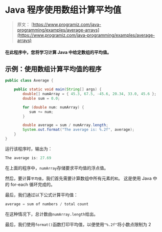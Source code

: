 # Java 程序使用数组计算平均值

> 原文： [https://www.programiz.com/java-programming/examples/average-arrays](https://www.programiz.com/java-programming/examples/average-arrays)

#### 在此程序中，您将学习计算 Java 中给定数组的平均值。

## 示例：使用数组计算平均值的程序

```java
public class Average {

    public static void main(String[] args) {
        double[] numArray = { 45.3, 67.5, -45.6, 20.34, 33.0, 45.6 };
        double sum = 0.0;

        for (double num: numArray) {
           sum += num;
        }

        double average = sum / numArray.length;
        System.out.format("The average is: %.2f", average);
    }
}
```

运行该程序时，输出为：

```java
The average is: 27.69
```

在上面的程序中，`numArray`存储要求平均值的浮点值。

然后，要计算`平均值`，我们首先需要计算数组中所有元素的`和`。 这是使用 Java 中的 for-each 循环完成的。

最后，我们通过以下公式计算平均值：

```java
average = sum of numbers / total count
```

在这种情况下，总计数由`numArray.length`给出。

最后，我们使用`format()`函数打印平均值，以便使用`"%.2f"`将小数点限制为 2